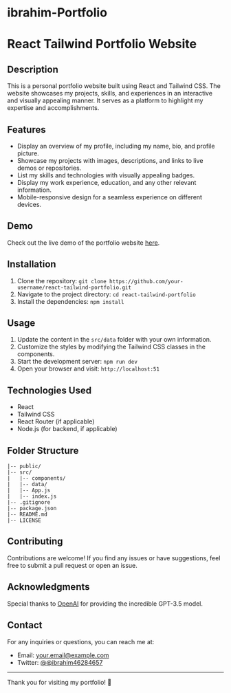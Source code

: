 # ibrahim-Portfolio

# React Tailwind Portfolio Website


## Description

This is a personal portfolio website built using React and Tailwind CSS. The website showcases my projects, skills, and experiences in an interactive and visually appealing manner. It serves as a platform to highlight my expertise and accomplishments.

## Features

- Display an overview of my profile, including my name, bio, and profile picture.
- Showcase my projects with images, descriptions, and links to live demos or repositories.
- List my skills and technologies with visually appealing badges.
- Display my work experience, education, and any other relevant information.
- Mobile-responsive design for a seamless experience on different devices.

## Demo

Check out the live demo of the portfolio website [here](https://your-portfolio-demo-link.com).

## Installation

1. Clone the repository: `git clone https://github.com/your-username/react-tailwind-portfolio.git`
2. Navigate to the project directory: `cd react-tailwind-portfolio`
3. Install the dependencies: `npm install`

## Usage

1. Update the content in the `src/data` folder with your own information.
2. Customize the styles by modifying the Tailwind CSS classes in the components.
3. Start the development server: `npm run dev`
4. Open your browser and visit: `http://localhost:51`

## Technologies Used

- React
- Tailwind CSS
- React Router (if applicable)
- Node.js (for backend, if applicable)

## Folder Structure

```
|-- public/
|-- src/
|   |-- components/
|   |-- data/
|   |-- App.js
|   |-- index.js
|-- .gitignore
|-- package.json
|-- README.md
|-- LICENSE
```

## Contributing

Contributions are welcome! If you find any issues or have suggestions, feel free to submit a pull request or open an issue.

## Acknowledgments

Special thanks to [OpenAI](https://openai.com) for providing the incredible GPT-3.5 model.

## Contact

For any inquiries or questions, you can reach me at:

- Email: your.email@example.com
- Twitter: [@@ibrahim46284657](https://twitter.com/@ibrahim46284657)

---

Thank you for visiting my portfolio! 🚀
